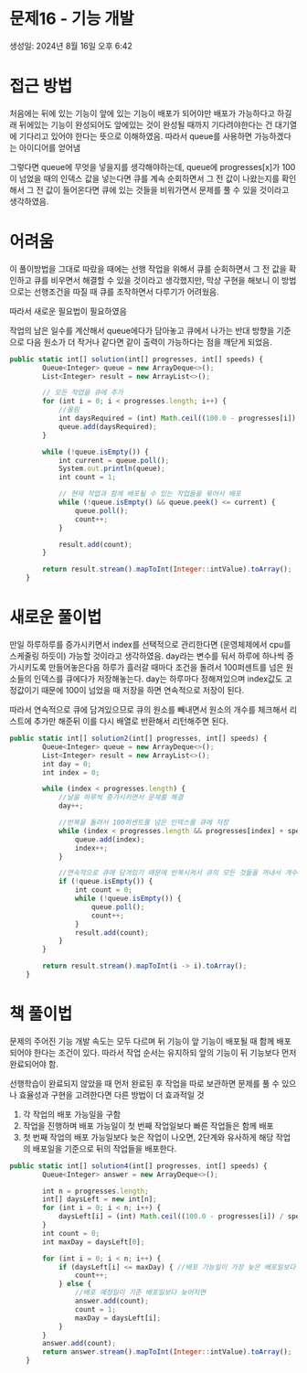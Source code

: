 # 문제16 - 기능 개발

생성일: 2024년 8월 16일 오후 6:42

# 접근 방법

처음에는 뒤에 있는 기능이 앞에 있는 기능이 배포가 되어야만 배포가 가능하다고 하길래 뒤에있는 기능이 완성되어도 앞에있는 것이 완성될 때까지 기다려야한다는 건 대기열에 기다리고 있어야 한다는 뜻으로 이해하였음. 따라서 queue를 사용하면 가능하겠다는 아이디어를 얻어냄

그렇다면 queue에 무엇을 넣을지를 생각해야하는데, queue에 progresses[x]가 100이 넘었을 때의 인덱스 값을 넣는다면 큐를 계속 순회하면서 그 전 값이 나왔는지를 확인해서 그 전 값이 들어온다면 큐에 있는 것들을 비워가면서 문제를 풀 수 있을 것이라고 생각하였음.

# 어려움

이 풀이방법을 그대로 따랐을 때에는 선행 작업을 위해서 큐를 순회하면서 그 전 값을 확인하고 큐를 비우면서 해결할 수 있을 것이라고 생각했지만, 막상 구현을 해보니 이 방법으로는 선행조건을 따질 때 큐를 조작하면서 다루기가 어려웠음. 

따라서 새로운 필요법이 필요하였음

작업의 남은 일수를 계산해서 queue에다가 담아놓고 큐에서 나가는 반대 방향을 기준으로 다음 원소가 더 작거나 같다면 같이 출력이 가능하다는 점을 깨닫게 되었음. 

```jsx
public static int[] solution(int[] progresses, int[] speeds) {
        Queue<Integer> queue = new ArrayDeque<>();
        List<Integer> result = new ArrayList<>();

        // 모든 작업을 큐에 추가
        for (int i = 0; i < progresses.length; i++) {
            //올림
            int daysRequired = (int) Math.ceil((100.0 - progresses[i]) / speeds[i]);
            queue.add(daysRequired);
        }

        while (!queue.isEmpty()) {
            int current = queue.poll();
            System.out.println(queue);
            int count = 1;

            // 현재 작업과 함께 배포될 수 있는 작업들을 묶어서 배포
            while (!queue.isEmpty() && queue.peek() <= current) {
                queue.poll();
                count++;
            }

            result.add(count);
        }

        return result.stream().mapToInt(Integer::intValue).toArray();
    }
```

# 새로운 풀이법

만일 하루하루를 증가시키면서 index를 선택적으로 관리한다면 (운영체제에서 cpu를 스케줄링 하듯이) 가능할 것이라고 생각하였음. day라는 변수를 둬서 하루에 하나씩 증가시키도록 만들어놓은다음 하루가 흘러갈 때마다 조건을 돌려서 100퍼센트를 넘은 원소들의 인덱스를 큐에다가 저장해놓는다. day는 하루마다 정해져있으며 index값도 고정값이기 때문에 100이 넘었을 때 저장을 하면 연속적으로 저장이 된다.

따라서 연속적으로 큐에 담겨있으므로 큐의 원소를 빼내면서 원소의 개수를 체크해서 리스트에 추가만 해준뒤 이를 다시 배열로 반환해서 리턴해주면 된다.

```jsx
public static int[] solution2(int[] progresses, int[] speeds) {
        Queue<Integer> queue = new ArrayDeque<>();
        List<Integer> result = new ArrayList<>();
        int day = 0;
        int index = 0;

        while (index < progresses.length) {
            //날을 하루씩 증가시키면서 문제를 해결
            day++;

            //반복을 돌려서 100퍼센트를 넘은 인덱스를 큐에 저장
            while (index < progresses.length && progresses[index] + speeds[index] * day >= 100) {
                queue.add(index);
                index++;
            }

            //연속적으로 큐에 담겨있기 때문에 반복시켜서 큐의 모든 것들을 꺼내서 개수를 세서 리스트에 담는다.
            if (!queue.isEmpty()) {
                int count = 0;
                while (!queue.isEmpty()) {
                    queue.poll();
                    count++;
                }
                result.add(count);
            }
        }

        return result.stream().mapToInt(i -> i).toArray();
    }
```

# 책 풀이법

문제의 주어진 기능 개발 속도는 모두 다르며 뒤 기능이 앞 기능이 배포될 때 함께 배포되어야 한다는 조건이 있다. 따라서 작업 순서는 유지하되 앞의 기능이 뒤 기능보다 먼저 완료되어야 함. 

선행학습이 완료되지 않았을 때 먼저 완료된 후 작업을 따로 보관하면 문제를 풀 수 있으나 효율성과 구현을 고려한다면 다른 방법이 더 효과적일 것

1. 각 작업의 배포 가능일을 구함
2. 작업을 진행하며 배포 가능일이 첫 번째 작업일보다 빠른 작업들은 함께 배포
3. 첫 번째 작업의 배포 가능일보다 늦은 작업이 나오면, 2단계와 유사하게 해당 작업의 배포일을 기준으로 뒤의 작업들을 배포한다.

```jsx
public static int[] solution4(int[] progresses, int[] speeds) {
        Queue<Integer> answer = new ArrayDeque<>();

        int n = progresses.length;
        int[] daysLeft = new int[n];
        for (int i = 0; i < n; i++) {
            daysLeft[i] = (int) Math.ceil((100.0 - progresses[i]) / speeds[i]);
        }
        int count = 0;
        int maxDay = daysLeft[0];

        for (int i = 0; i < n; i++) {
            if (daysLeft[i] <= maxDay) { //배포 가능일이 가장 늦은 배포일보다 빠르면
                count++;
            } else {
                //배포 예정일이 기준 배포일보다 늦어지면
                answer.add(count);
                count = 1;
                maxDay = daysLeft[i];
            }
        }
        answer.add(count);
        return answer.stream().mapToInt(Integer::intValue).toArray();
    }
```
